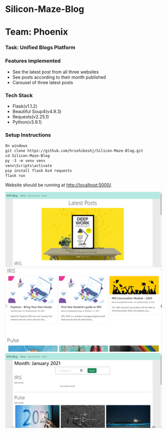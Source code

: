 # Silicon-Maze-Blog
# Team: Phoenix
### Task: Unified Blogs Platform
###  Features implemented
* See the latest post from all three websites
* See posts according to their month published
* Carousel of three latest posts

### Tech Stack
* Flask(v1.1.2)
* Beautiful Soup4(v4.9.3)
* Requests(v2.25.1)
* Python(v3.9.1)

###  Setup Instructions
 ```
 On windows
 git clone https://github.com/hrushikeshj/Silicon-Maze-Blog.git
 cd Silicon-Maze-Blog
 py -3 -m venv venv
 venv\Scripts\activate
 pip install flask bs4 requests
 flask run
 ```
 Website should be running at [http://localhost:5000/](http://localhost:5000).
 
![img](img/home.png)
![img](img/home2.png)
![img](img/month.png)
